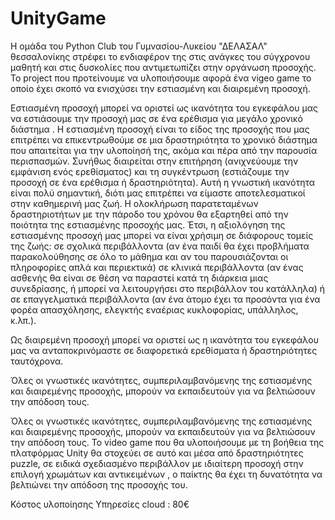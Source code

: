 # UnityGame
Η ομάδα του Python Club του Γυμνασίου-Λυκείου "ΔΕΛΑΣΑΛ" θεσσαλονίκης στρέφει το ενδιαφέρον της στις ανάγκες του σύγχρονου μαθητή και στις δυσκολίες που αντιμετωπίζει στην οργάνωση προσοχής. Το project που προτείνουμε να υλοποιήσουμε αφορά ένα vigeo game το οποίο έχει σκοπό να ενισχύσει την εστιασμένη και διαιρεμένη προσοχή.

Εστιασμένη προσοχή μπορεί να οριστεί ως ικανότητα του εγκεφάλου μας να εστιάσουμε την προσοχή μας σε ένα ερέθισμα για μεγάλο χρονικό διάστημα . Η εστιασμένη προσοχή είναι το είδος της προσοχής που μας επιτρέπει να επικεντρωθούμε σε μια δραστηριότητα το χρονικό διάστημα που απαιτείται για την υλοποίησή της, ακόμα και πέρα από την παρουσία περισπασμών. Συνήθως διαιρείται στην επιτήρηση (ανιχνεύουμε την εμφάνιση ενός ερεθίσματος) και τη συγκέντρωση (εστιάζουμε την προσοχή σε ένα ερέθισμα ή δραστηριότητα). Αυτή η γνωστική ικανότητα είναι πολύ σημαντική, διότι μας επιτρέπει να είμαστε αποτελεσματικοί στην καθημερινή μας ζωή. Η ολοκλήρωση παρατεταμένων δραστηριοτήτων με την πάροδο του χρόνου θα εξαρτηθεί από την ποιότητα της εστιασμένης προσοχής μας. Έτσι, η αξιολόγηση της εστιασμένης προσοχή μας μπορεί να είναι χρήσιμη σε διάφορους τομείς της ζωής: σε σχολικά περιβάλλοντα (αν ένα παιδί θα έχει προβλήματα παρακολούθησης σε όλο το μάθημα και αν του παρουσιάζονται οι πληροφορίες απλά και περιεκτικά) σε κλινικά περιβάλλοντα (αν ένας ασθενής θα είναι σε θέση να παραστεί κατά τη διάρκεια μιας συνεδρίασης, ή μπορεί να λειτουργήσει στο περιβάλλον του κατάλληλα) ή σε επαγγελματικά περιβάλλοντα (αν ένα άτομο έχει τα προσόντα για ένα φορέα απασχόλησης, ελεγκτής εναέριας κυκλοφορίας, υπάλληλος, κ.λπ.).

Ως διαιρεμένη προσοχή μπορεί να οριστεί ως η ικανότητα του εγκεφάλου μας να ανταποκρινόμαστε σε διαφορετικά ερεθίσματα ή δραστηριότητες ταυτόχρονα.

Όλες οι γνωστικές ικανότητες, συμπεριλαμβανόμενης της εστιασμένης και διαιρεμένης προσοχής, μπορούν να εκπαιδευτούν για να βελτιώσουν την απόδοση τους.

Όλες οι γνωστικές ικανότητες, συμπεριλαμβανόμενης της εστιασμένης και διαιρεμένης προσοχής, μπορούν να εκπαιδευτούν για να βελτιώσουν την απόδοση τους. Το video game που θα υλοποιήσουμε με τη βοήθεια της πλατφόρμας Unity θα στοχεύει σε αυτό και μέσα από δραστηριότητες puzzle, σε ειδικά σχεδιασμένο περιβάλλον με ιδιαίτερη προσοχή στην επιλογή χρωμάτων και αντικειμένων , ο παίκτης θα έχει τη δυνατότητα να βελτιώνει την απόδοση της προσοχής του.

Κόστος υλοποίησης
Υπηρεσίες cloud : 80€
